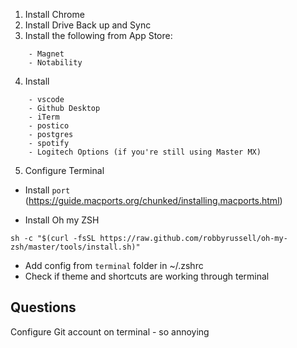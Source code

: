 1. Install Chrome
2. Install Drive Back up and Sync
3. Install the following from App Store:
```
    - Magnet
    - Notability
```
4. Install
```
    - vscode
    - Github Desktop
    - iTerm
    - postico
    - postgres
    - spotify
    - Logitech Options (if you're still using Master MX)
```

5. Configure Terminal 
 -  Install `port` (https://guide.macports.org/chunked/installing.macports.html)

 - Install Oh my ZSH
```
sh -c "$(curl -fsSL https://raw.github.com/robbyrussell/oh-my-zsh/master/tools/install.sh)"
```
 - Add config from `terminal` folder in ~/.zshrc
 - Check if theme and shortcuts are working through terminal


 ## Questions

 Configure Git account on terminal - so annoying

 